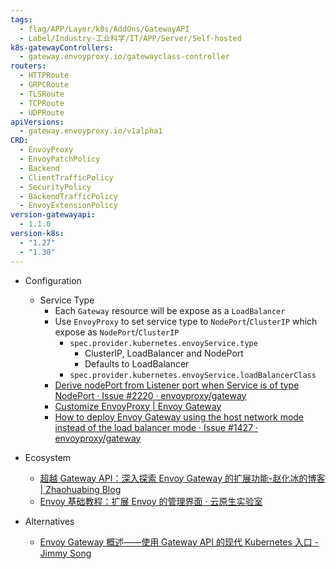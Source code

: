 ```yaml
---
tags:
  - flag/APP/Layer/k8s/AddOns/GatewayAPI
  - Label/Industry-工业科学/IT/APP/Server/Self-hosted
k8s-gatewayControllers:
  - gateway.envoyproxy.io/gatewayclass-controller
routers:
  - HTTPRoute
  - GRPCRoute
  - TLSRoute
  - TCPRoute
  - UDPRoute
apiVersions:
  - gateway.envoyproxy.io/v1alpha1
CRD:
  - EnvoyProxy
  - EnvoyPatchPolicy
  - Backend
  - ClientTrafficPolicy
  - SecurityPolicy
  - BackendTrafficPolicy
  - EnvoyExtensionPolicy
version-gatewayapi:
  - 1.1.0
version-k8s:
  - "1.27"
  - "1.30"
---
```


- Configuration
    - Service Type
        - Each `Gateway` resource will be expose as a `LoadBalancer`
        - Use `EnvoyProxy` to set service type to `NodePort`/`ClusterIP` which expose as `NodePort`/`ClusterIP`
            - `spec.provider.kubernetes.envoyService.type`
                - ClusterIP, LoadBalancer and NodePort
                - Defaults to LoadBalancer
            - `spec.provider.kubernetes.envoyService.loadBalancerClass`
        - [Derive nodePort from Listener port when Service is of type NodePort · Issue #2220 · envoyproxy/gateway](https://github.com/envoyproxy/gateway/issues/2220)
        - [Customize EnvoyProxy | Envoy Gateway](https://gateway.envoyproxy.io/latest/tasks/operations/customize-envoyproxy/)
        - [How to deploy Envoy Gateway using the host network mode instead of the load balancer mode · Issue #1427 · envoyproxy/gateway](https://github.com/envoyproxy/gateway/issues/1427)

- Ecosystem
    - [超越 Gateway API：深入探索 Envoy Gateway 的扩展功能-赵化冰的博客 | Zhaohuabing Blog](https://www.zhaohuabing.com/post/2024-08-31-introducing-envoy-gateways-gateway-api-extensions/)
    - [Envoy 基础教程：扩展 Envoy 的管理界面 · 云原生实验室](https://icloudnative.io/posts/extending-the-envoy-admin-interface/)

- Alternatives
    - [Envoy Gateway 概述——使用 Gateway API 的现代 Kubernetes 入口 - Jimmy Song](https://jimmysong.io/blog/envoy-gateway-introduction/)
